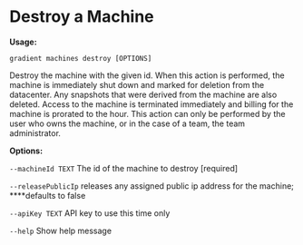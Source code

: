# Destroy a Machine

**Usage:**

`gradient machines destroy [OPTIONS]`

Destroy the machine with the given id. When this action is performed, the machine is immediately shut down and marked for deletion from the datacenter. Any snapshots that were derived from the machine are also deleted. Access to the machine is terminated immediately and billing for the machine is prorated to the hour. This action can only be performed by the user who owns the machine, or in the case of a team, the team administrator.

  
**Options:**

`--machineId TEXT`   The id of the machine to destroy  \[required\]

`--releasePublicIp`  releases any assigned public ip address for the machine; ****defaults to false

`--apiKey TEXT`      API key to use this time only

`--help`             Show help message

